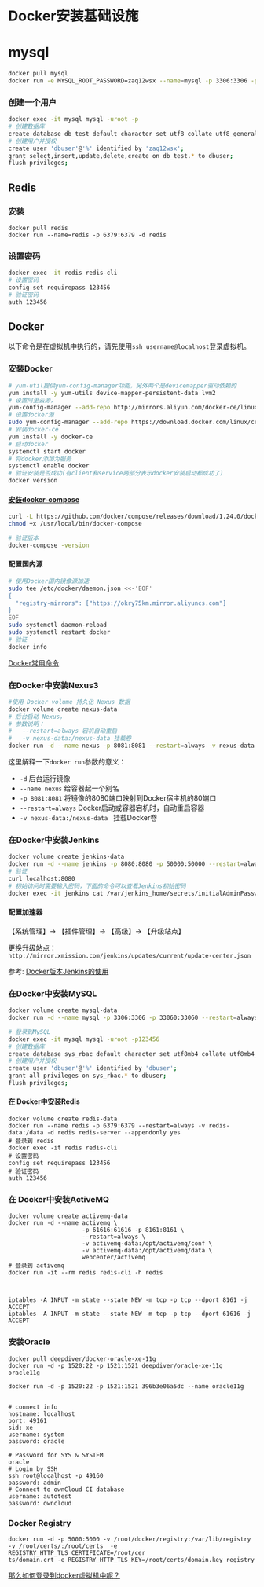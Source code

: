 # Docker安装基础设施

# mysql 

```bash
docker pull mysql
docker run -e MYSQL_ROOT_PASSWORD=zaq12wsx --name=mysql -p 3306:3306 -p 33060:33060 -d mysql
```

### 创建一个用户

``` bash
docker exec -it mysql mysql -uroot -p
# 创建数据库
create database db_test default character set utf8 collate utf8_general_ci;
# 创建用户并授权
create user 'dbuser'@'%' identified by 'zaq12wsx';
grant select,insert,update,delete,create on db_test.* to dbuser;
flush privileges;
```

## Redis

### 安装

```
docker pull redis
docker run --name=redis -p 6379:6379 -d redis
```

### 设置密码

```bash
docker exec -it redis redis-cli
# 设置密码
config set requirepass 123456
# 验证密码
auth 123456 
```

## Docker

以下命令是在虚拟机中执行的，请先使用`ssh username@localhost`登录虚拟机。

### 安装Docker

```bash
# yum-util提供yum-config-manager功能，另外两个是devicemapper驱动依赖的
yum install -y yum-utils device-mapper-persistent-data lvm2
# 设置阿里云源，
yum-config-manager --add-repo http://mirrors.aliyun.com/docker-ce/linux/centos/docker-ce.repo
# 设置docker源
sudo yum-config-manager --add-repo https://download.docker.com/linux/centos/docker-ce.repo
# 安装docker-ce
yum install -y docker-ce
# 启动docker
systemctl start docker
# 将docker添加为服务
systemctl enable docker
# 验证安装是否成功(有client和service两部分表示docker安装启动都成功了)
docker version
```

#### [安装docker-compose](<https://github.com/docker/compose/releases>)

```bash
curl -L https://github.com/docker/compose/releases/download/1.24.0/docker-compose-`uname -s`-`uname -m` -o /usr/local/bin/docker-compose
chmod +x /usr/local/bin/docker-compose

# 验证版本
docker-compose -version
```

#### 配置国内源

```bash
# 使用Docker国内镜像源加速
sudo tee /etc/docker/daemon.json <<-'EOF'
{
  "registry-mirrors": ["https://okry75km.mirror.aliyuncs.com"]
}
EOF
sudo systemctl daemon-reload
sudo systemctl restart docker
# 验证
docker info
```

[Docker常用命令](<http://www.docker.org.cn/dockerppt/106.html>)

### 在Docker中安装Nexus3

```bash
#使用 Docker volume 持久化 Nexus 数据
docker volume create nexus-data
# 后台启动 Nexus，
# 参数说明：
#   --restart=always 宕机自动重启
#   -v nexus-data:/nexus-data 挂载卷
docker run -d --name nexus -p 8081:8081 --restart=always -v nexus-data:/nexus-data sonatype/nexus3
```

这里解释一下`docker run`参数的意义：

- `-d` 后台运行镜像
- `--name nexus` 给容器起一个别名
- `-p 8081:8081`  将镜像的8080端口映射到Docker宿主机的80端口
- `--restart=always` Docker启动或容器宕机时，自动重启容器
- `-v nexus-data:/nexus-data `  挂载Docker卷

### 在Docker中安装Jenkins

```bash
docker volume create jenkins-data
docker run -d --name jenkins -p 8080:8080 -p 50000:50000 --restart=always -v jenkins-data:/var/jenkins_home jenkins/jenkins
# 验证
curl localhost:8080
# 初始访问时需要输入密码，下面的命令可以查看Jenkins初始密码
docker exec -it jenkins cat /var/jenkins_home/secrets/initialAdminPassword
```

#### 配置加速器

【系统管理】-> 【插件管理】-> 【高级】-> 【升级站点】

 更换升级站点：`http://mirror.xmission.com/jenkins/updates/current/update-center.json`

参考:  [Docker版本Jenkins的使用](<https://www.jianshu.com/p/0391e225e4a6>)

### 在Docker中安装MySQL

```bash
docker volume create mysql-data
docker run -d --name mysql -p 3306:3306 -p 33060:33060 --restart=always -v mysql-data:/var/lib/mysql -e MYSQL_ROOT_PASSWORD=123456 mysql

# 登录到MySQL
docker exec -it mysql mysql -uroot -p123456
# 创建数据库
create database sys_rbac default character set utf8mb4 collate utf8mb4_general_ci;
# 创建用户并授权
create user 'dbuser'@'%' identified by 'dbuser';
grant all privileges on sys_rbac.* to dbuser;
flush privileges;
```

#### 在 Docker中安装Redis

```
docker volume create redis-data
docker run --name redis -p 6379:6379 --restart=always -v redis-data:/data -d redis redis-server --appendonly yes 
# 登录到 redis
docker exec -it redis redis-cli
# 设置密码
config set requirepass 123456
# 验证密码
auth 123456 
```



### 在 Docker中安装ActiveMQ

```
docker volume create activemq-data
docker run -d --name activemq \
					 -p 61616:61616 -p 8161:8161 \
					 --restart=always \
					 -v activemq-data:/opt/activemq/conf \
					 -v activemq-data:/opt/activemq/data \
					 webcenter/activemq
# 登录到 activemq
docker run -it --rm redis redis-cli -h redis



iptables -A INPUT -m state --state NEW -m tcp -p tcp --dport 8161 -j ACCEPT
iptables -A INPUT -m state --state NEW -m tcp -p tcp --dport 61616 -j ACCEPT
```

### 安装Oracle

```shell
docker pull deepdiver/docker-oracle-xe-11g
docker run -d -p 1520:22 -p 1521:1521 deepdiver/oracle-xe-11g oracle11g

docker run -d -p 1520:22 -p 1521:1521 396b3e06a5dc --name oracle11g


# connect info
hostname: localhost
port: 49161
sid: xe
username: system
password: oracle

# Password for SYS & SYSTEM 
oracle
# Login by SSH
ssh root@localhost -p 49160
password: admin
# Connect to ownCloud CI database
username: autotest
password: owncloud
```

### Docker Registry

```
docker run -d -p 5000:5000 -v /root/docker/registry:/var/lib/registry -v /root/certs/:/root/certs  -e REGISTRY_HTTP_TLS_CERTIFICATE=/root/cer
ts/domain.crt -e REGISTRY_HTTP_TLS_KEY=/root/certs/domain.key registry
```

[那么如何登录到docker虚拟机中呢？](<https://www.jianshu.com/p/8c22cdfc0ffd>)